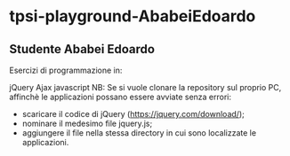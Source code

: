 # tpsi-playground-AbabeiEdoardo
## Studente Ababei Edoardo
Esercizi di programmazione in:

jQuery
Ajax
javascript
NB: Se si vuole clonare la repository sul proprio PC, affinchè le applicazioni possano essere avviate senza errori:

- scaricare il codice di jQuery (https://jquery.com/download/);
- nominare il medesimo file jquery.js;
- aggiungere il file nella stessa directory in cui sono localizzate le applicazioni.

